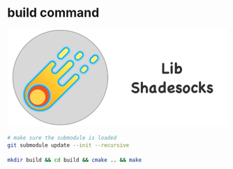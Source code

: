 # build command

![icon](resource/icon.png)

```bash
# make sure the submodule is loaded
git submodule update --init --recursive

mkdir build && cd build && cmake .. && make

```

